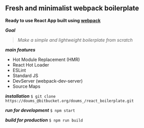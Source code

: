 ## Fresh and minimalist webpack boilerplate
**Ready to use React App built using [webpack](https://webpack.js.org/)**

***Goal***
> *Make a simple and lightweight boilerplate from scratch*

***main features***
 - Hot Module Replacement (HMR)
 - React Hot Loader
 - ESLint
 - Standard JS
 - DevServer (webpack-dev-server)
 - Source Maps

***installation***
`$ git clone https://doums_@bitbucket.org/doums_/react_boilerplate.git`

***run for development***
`$ npm start`

***build for production***
`$ npm run build`